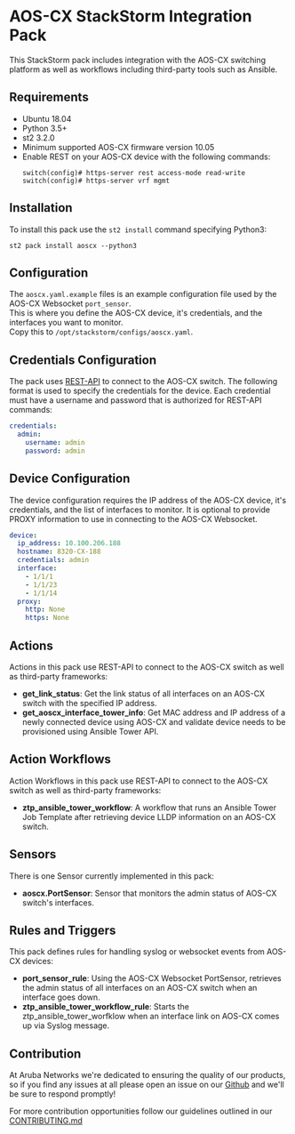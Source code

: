 # AOS-CX StackStorm Integration Pack

This StackStorm pack includes integration with the AOS-CX switching platform 
as well as workflows including third-party tools such as Ansible.

## Requirements

* Ubuntu 18.04
* Python 3.5+
* st2 3.2.0
* Minimum supported AOS-CX firmware version 10.05
* Enable REST on your AOS-CX device with the following commands:
    ```
    switch(config)# https-server rest access-mode read-write
    switch(config)# https-server vrf mgmt
    ```

## Installation

To install this pack use the `st2 install` command 
specifying Python3:
```
st2 pack install aoscx --python3
```


## Configuration
The `aoscx.yaml.example` files is an example configuration file used by the AOS-CX Websocket `port_sensor`.  
This is where you define the AOS-CX device, it's credentials, and the interfaces you want to monitor.  
Copy this to `/opt/stackstorm/configs/aoscx.yaml`.
  
## Credentials Configuration
The pack uses [REST-API](https://developer.arubanetworks.com/aruba-aoscx/docs/getting-started-with-aos-cx-rest) 
to connect to the AOS-CX switch. The following format is used to specify the credentials 
for the device. Each credential must have a username and password that is authorized for REST-API 
commands:
```yaml
credentials:
  admin:
    username: admin
    password: admin
```  

## Device Configuration
The device configuration requires the IP address of the AOS-CX device, it's credentials, 
and the list of interfaces to monitor. It is optional to provide PROXY information 
 to use in connecting to the AOS-CX Websocket. 
```yaml
device:
  ip_address: 10.100.206.188
  hostname: 8320-CX-188
  credentials: admin
  interface:
    - 1/1/1
    - 1/1/23
    - 1/1/14
  proxy:
    http: None
    https: None
```  

## Actions
Actions in this pack use REST-API to connect to the AOS-CX switch as well as third-party 
frameworks: 
- **get_link_status**: Get the link status of all interfaces on an AOS-CX switch with the specified IP address.  
- **get_aoscx_interface_tower_info**: Get MAC address and IP address of a newly connected 
device using AOS-CX and validate device needs to be provisioned using Ansible Tower API.  

## Action Workflows
Action Workflows in this pack use REST-API to connect to the AOS-CX switch as well as third-party 
frameworks: 
- **ztp_ansible_tower_workflow**: A workflow that runs an Ansible Tower Job Template 
after retrieving device LLDP information on an AOS-CX switch.  

## Sensors
There is one Sensor currently implemented in this pack:
 - **aoscx.PortSensor**: Sensor that monitors the admin status of AOS-CX switch's interfaces.  
  
## Rules and Triggers
This pack defines rules for handling syslog or websocket events from AOS-CX devices:  
- **port_sensor_rule**: Using the AOS-CX Websocket PortSensor, retrieves the admin status of all interfaces on an AOS-CX switch when an interface goes down.  
- **ztp_ansible_tower_workflow_rule**: Starts the ztp_ansible_tower_worfklow when an interface link on AOS-CX comes up via Syslog message.


## Contribution
At Aruba Networks we're dedicated to ensuring the quality of our products, so if you find any
issues at all please open an issue on our [Github](https://github.com/aruba/stackstorm-aoscx) and we'll be sure to respond promptly!

For more contribution opportunities follow our guidelines outlined in our [CONTRIBUTING.md](https://github.com/aruba/stackstorm-aoscx/blob/master/CONTRIBUTING.md)
